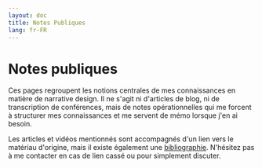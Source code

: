 ```yaml
---
layout: doc
title: Notes Publiques
lang: fr-FR
---
```


# Notes publiques

Ces pages regroupent les notions centrales de mes connaissances en matière de narrative design. Il ne s'agit ni d'articles de blog, ni de transcription de conférences, mais de notes opérationnelles qui me forcent à structurer mes connaissances et me servent de mémo lorsque j'en ai besoin.

Les articles et vidéos mentionnés sont accompagnés d'un lien vers le matériau d'origine, mais il existe également une [bibliographie](/Bibliography.md). N'hésitez pas à me contacter en cas de lien cassé ou pour simplement discuter.